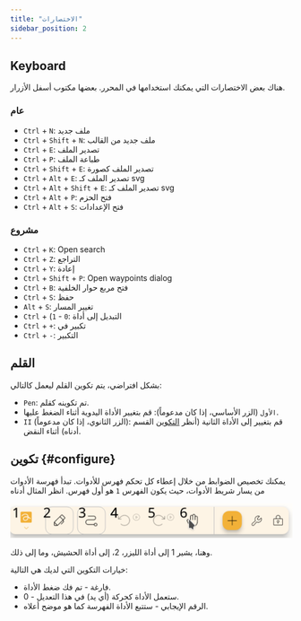 ```yaml
---
title: "الاختصارات"
sidebar_position: 2
---
```



## Keyboard

هناك بعض الاختصارات التي يمكنك استخدامها في المحرر. بعضها مكتوب أسفل الأزرار.

### عام

* `Ctrl` + `N`: ملف جديد
* `Ctrl` + `Shift` + `N`: ملف جديد من القالب
* `Ctrl` + `E`: تصدير الملف
* `Ctrl` + `P`: طباعة الملف
* `Ctrl` + `Shift` + `E`: تصدير الملف كصورة
* `Ctrl` + `Alt` + `E`: تصدير الملف كـ svg
* `Ctrl` + `Alt` + `Shift` + `E`: تصدير الملف كـ svg
* `Ctrl` + `Alt` + `P`: فتح الحزم
* `Ctrl` + `Alt` + `S`: فتح الإعدادات

### مشروع

* `Ctrl` + `K`: Open search
* `Ctrl` + `Z`: التراجع
* `Ctrl` + `Y`: إعادة
* `Ctrl` + `Shift` + `P`: Open waypoints dialog
* `Ctrl` + `B`: فتح مربع حوار الخلفية
* `Ctrl` + `S`: حفظ
* `Alt` + `S`: تغيير المسار
* `Ctrl` + (`1` - `0`: التبديل إلى أداة
* `Ctrl` + `+`: تكبير في
* `Ctrl` + `-`: التكبير

## القلم

بشكل افتراضي، يتم تكوين القلم ليعمل كالتالي:
* `Pen`: تم تكوينه كقلم.
* `الأول` (الزر الأساسي، إذا كان مدعوماً): قم بتغيير الأداة اليدوية أثناء الضغط عليها.
* `II` (الزر الثانوي، إذا كان مدعوماً): قم بتغيير إلى الأداة الثانية (أنظر [التكوين](#configure) القسم أدناه) أثناء النقض.



## تكوين {#configure}

يمكنك تخصيص الضوابط من خلال إعطاء كل تحكم فهرس للأدوات. تبدأ فهرسة الأدوات من يسار شريط الأدوات، حيث يكون الفهرس `1` هو أول فهرس. انظر المثال أدناه

![شريط الأدوات مرقم](toolbar_numbered.png)

وهنا، يشير 1 إلى أداة الليزر، 2، إلى أداة الحشيش، وما إلى ذلك.

خيارات التكوين التي لديك هي التالية:

* فارغة - تم فك ضغط الأداة.
* 0 - ستعمل الأداة كحركة (أي يد) في هذا التعديل.
* الرقم الإيجابي - ستتبع الأداة الفهرسة كما هو موضح أعلاه. 


